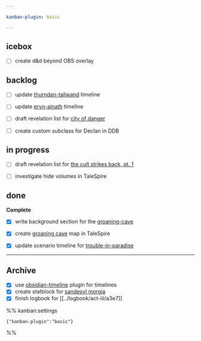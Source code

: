 ```yaml
---

kanban-plugin: basic

---
```


## icebox

- [ ] create d&d beyond OBS overlay


## backlog

- [ ] update [thurndan-tallwand](../npcs/thurndan-tallwand.md) timeline
- [ ] update [eryn-ainath](../npcs/eryn-ainath.md) timeline
- [ ] draft revelation list for [city of danger](../adventures/city-of-danger.md)
- [ ] create custom subclass for Declan in DDB


## in progress

- [ ] draft revelation list for [the cult strikes back, pt. 1](../adventures/cult-strikes-back-pt-1.md)
- [ ] investigate hide volumes in TaleSpire


## done

**Complete**
- [x] write background section for the [groaning-cave](../locations/evereska/groaning-cave.md)
- [x] create [groaning cave](../locations/evereska/groaning-cave.md) map in TaleSpire
- [x] update scenario timeline for [trouble-in-paradise](../adventures/trouble-in-paradise.md)


***

## Archive

- [x] use [obsidian-timeline](https://github.com/George-debug/obsidian-timeline) plugin for timelines
- [x] create statblock for [sandesyl morgia](../npcs/sandesyl-morgia.md)
- [x] finish logbook for [[../logbook/act-iii/a3e7]]

%% kanban:settings
```
{"kanban-plugin":"basic"}
```
%%
